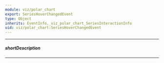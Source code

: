 ```yaml
---
module: viz/polar_chart
export: SeriesHoverChangedEvent
type: Object
inherits: EventInfo,_viz_polar_chart_SeriesInteractionInfo
uid: viz/polar_chart:SeriesHoverChangedEvent
---
```

---
##### shortDescription
<!-- Description goes here -->

---
<!-- Description goes here -->